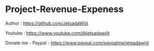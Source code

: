 # Project-Revenue-Expeness

Author  :   https://github.com/JetsadaWijit

Youtube :   https://www.youtube.com/@jetsadawijit

Donate me - Paypal - https://www.paypal.com/paypalme/jetsadawijit

